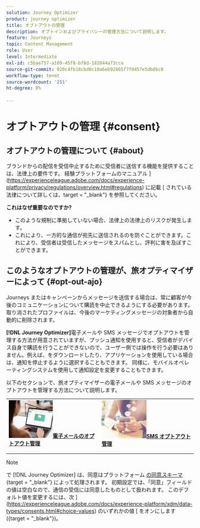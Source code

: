```yaml
---
solution: Journey Optimizer
product: journey optimizer
title: オプトアウトの管理
description: オプトインおよびプライバシーの管理方法について説明します。
feature: Journeys
topic: Content Management
role: User
level: Intermediate
exl-id: c5bae757-a109-45f8-bf8d-182044a73cca
source-git-commit: 020c4fb18cbd0c10a6eb92865f7f0457e5db8bc0
workflow-type: tm+mt
source-wordcount: '251'
ht-degree: 0%

---
```


# オプトアウトの管理 {#consent}

## オプトアウトの管理について {#about}

ブランドからの配信を受信中止するために受信者に送信する機能を提供することは、法律上の要件です。 経験プラットフォームのマニュアル ](https://experienceleague.adobe.com/docs/experience-platform/privacy/regulations/overview.html#regulations) に記載 [ されている法律について詳しくは、target = &quot;_blank&quot;} を参照してください。

**これはなぜ重要なのですか?**

* このような規制に準拠していない場合、法律上の法律上のリスクが発生します。
* これにより、一方的な通信が宛先に送信されるのを防ぐことができます。これにより、受信者は受信したメッセージをスパムとし、評判に害を及ぼすことができます。

## このようなオプトアウトの管理が、旅オプティマイザーによって {#opt-out-ajo}

Journeys またはキャンペーンからメッセージを送信する場合は、常に顧客が今後のコミュニケーションについて購読を中止できるようにする必要があります。 取り消されたプロファイルは、今後のマーケティングメッセージの対象者から自動的に削除されます。

**[!DNL Journey Optimizer]**&#x200B;電子メールや SMS メッセージでオプトアウトを管理する方法が用意されていますが、プッシュ通知を使用すると、受信者がデバイス自身で購読を行うことができないので、ユーザー側では操作を行う必要はありません。例えば、をダウンロードしたり、アプリケーションを使用している場合は、通知を停止するように選択することもできます。 同様に、モバイルオペレーティングシステムを使用して通知設定を変更することもできます。

以下のセクションで、旅オプティマイザーの電子メールや SMS メッセージのオプトアウトを管理する方法について説明します。

<table style="table-layout:fixed"><tr style="border: 0;">
<td>
<a href="../email/email-opt-out.md">
<img alt="招き" src="../assets/do-not-localize/privacy-email-optout.jpeg" width="50%&gt;
&lt;/a&gt;
&lt;div&gt;&lt;a href=" ../email/email-opt-out.md"><strong>電子メールのオプトアウト管理</strong>
</div>
<p>
</td>
<td>
<a href="../sms/sms-opt-out.md">
<img alt="ときどき" src="../assets/do-not-localize/privacy-sms-opt-out.jpeg" width="50%&gt;
&lt;/a&gt;
&lt;div&gt;
&lt;a href=" ../sms/sms-opt-out.md"><strong>SMS オプトアウト管理</strong></a>
</div>
<p></td>
</tr></table>

>[!NOTE]
>
>で [!DNL Journey Optimizer] は、同意はプラットフォーム [ の同意スキーマ ](https://experienceleague.adobe.com/docs/experience-platform/xdm/field-groups/profile/consents.html) {target = &quot;_blank&quot;} によって処理されます。 初期設定では、「同意」フィールドの値は空白なので、通信の受信には同意したものとして扱われます。 このデフォルト値を変更するには、次 ](https://experienceleague.adobe.com/docs/experience-platform/xdm/data-types/consents.html#choice-values) のいずれかの値 [ をオンにします ({target = &quot;_blank&quot;})。